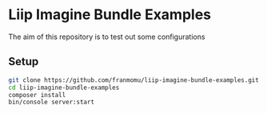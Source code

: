 # Liip Imagine Bundle Examples

The aim of this repository is to test out some configurations

## Setup


```bash
git clone https://github.com/franmomu/liip-imagine-bundle-examples.git
cd liip-imagine-bundle-examples
composer install
bin/console server:start
```
